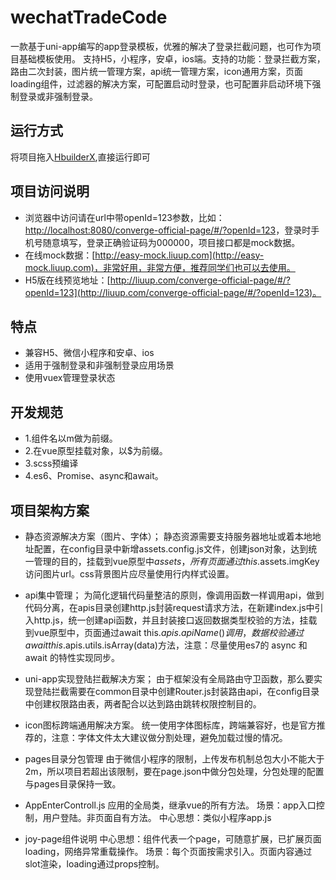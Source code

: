 # wechatTradeCode
一款基于uni-app编写的app登录模板，优雅的解决了登录拦截问题，也可作为项目基础模板使用。
支持H5，小程序，安卓，ios端。支持的功能：登录拦截方案，路由二次封装，图片统一管理方案，api统一管理方案，icon通用方案，页面loading组件，过滤器的解决方案，可配置启动时登录，也可配置非启动环境下强制登录或非强制登录。


## 运行方式
将项目拖入[HbuilderX](http://www.dcloud.io/hbuilderx.html),直接运行即可

## 项目访问说明
* 浏览器中访问请在url中带openId=123参数，比如：[http://localhost:8080/converge-official-page/#/?openId=123](http://localhost:8080/converge-official-page/#/?openId=123)，登录时手机号随意填写，登录正确验证码为000000，项目接口都是mock数据。
* 在线mock数据：[http://easy-mock.liuup.com](http://easy-mock.liuup.com)，非常好用，非常方便，推荐同学们也可以去使用。
* H5版在线预览地址：[http://liuup.com/converge-official-page/#/?openId=123](http://liuup.com/converge-official-page/#/?openId=123)。


## 特点
* 兼容H5、微信小程序和安卓、ios
* 适用于强制登录和非强制登录应用场景
* 使用vuex管理登录状态


## 开发规范
* 1.组件名以m做为前缀。
* 2.在vue原型挂载对象，以$为前缀。
* 3.scss预编译
* 4.es6、Promise、async和await。

## 项目架构方案

* 静态资源解决方案（图片、字体）；
静态资源需要支持服务器地址或着本地地址配置，在config目录中新增assets.config.js文件，创建json对象，达到统一管理的目的，挂载到vue原型中$assets，所有页面通过this.$assets.imgKey访问图片url。css背景图片应尽量使用行内样式设置。

* api集中管理；
为简化逻辑代码量整洁的原则，像调用函数一样调用api，做到代码分离，在apis目录创建http.js封装request请求方法，在新建index.js中引入http.js，统一创建api函数，并且封装接口返回数据类型校验的方法，挂载到vue原型中，页面通过await this.$apis.apiName()调用，数据校验通过await this.$apis.utils.isArray(data)方法，注意：尽量使用es7的 async 和 await 的特性实现同步。

* uni-app实现登陆拦截解决方案；
由于框架没有全局路由守卫函数，那么要实现登陆拦截需要在common目录中创建Router.js封装路由api，在config目录中创建权限路由表，两者配合以达到路由跳转权限控制目的。

* icon图标跨端通用解决方案。
统一使用字体图标库，跨端兼容好，也是官方推荐的，注意：字体文件太大建议做分割处理，避免加载过慢的情况。

* pages目录分包管理
由于微信小程序的限制，上传发布机制总包大小不能大于2m，所以项目若超出该限制，要在page.json中做分包处理，分包处理的配置与pages目录保持一致。

* AppEnterControll.js 应用的全局类，继承vue的所有方法。
场景：app入口控制，用户登陆。非页面自有方法。
中心思想：类似小程序app.js

* joy-page组件说明
中心思想：组件代表一个page，可随意扩展，已扩展页面loading，网络异常重载操作。
场景：每个页面按需求引入。页面内容通过slot渲染，loading通过props控制。
